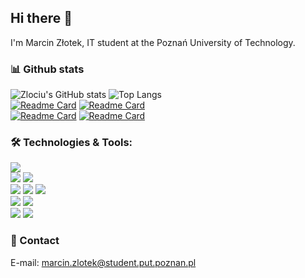 ## Hi there 👋  

I'm Marcin Złotek, IT student at the Poznań University of Technology.
<!--
**zlociu/zlociu** is a ✨ _special_ ✨ repository because its `README.md` (this file) appears on your GitHub profile.
-->
### 📊 Github stats
![Zlociu's GitHub stats](https://github-readme-stats.vercel.app/api?username=zlociu&show_icons=true&theme=default&line_height=27&title_color=1e90ff&icon_color=1e90ff&include_all_commits=1&custom_title=Zlociu's%20GitHub%20Stats)
![Top Langs](https://github-readme-stats.vercel.app/api/top-langs/?username=zlociu&title_color=1e90ff&layout=default&langs_count=3&card_width=305)  
[![Readme Card](https://github-readme-stats.vercel.app/api/pin/?username=zlociu&title_color=1e90ff&repo=2019_LEDTetris)](https://github.com/PUT-PTM/2019_LEDTetris)
[![Readme Card](https://github-readme-stats.vercel.app/api/pin/?username=zlociu&title_color=1e90ff&repo=LZ77.NET)](https://github.com/zlociu/LZ77.NET)  
[![Readme Card](https://github-readme-stats.vercel.app/api/pin/?username=zlociu&title_color=1e90ff&repo=HammingECC.NET)](https://github.com/zlociu/HammingECC.NET)
[![Readme Card](https://github-readme-stats.vercel.app/api/pin/?username=zlociu&title_color=1e90ff&repo=ASPNET-TIWPR-LAB)](https://github.com/zlociu/ASPNET-TIWPR-LAB)

### 🛠️ Technologies & Tools:
![](https://img.shields.io/badge/OS-Windows-informational?style=flat-square&logo=Windows&logoColor=white&color=1e90ff)  
![](https://img.shields.io/badge/Editor-VSCode-informational?style=flat-square&logo=Visual-Studio-Code&logoColor=white&color=1e90ff)
![](https://img.shields.io/badge/Editor-Visual%20Studio-informational?style=flat-square&logo=Visual-Studio&logoColor=white&color=1e90ff)  
![](https://img.shields.io/badge/Language-C%23-informational?style=flat-square&logo=.NET&logoColor=white&color=1e90ff)
![](https://img.shields.io/badge/Language-F%23-informational?style=flat-square&logo=.NET&logoColor=white&color=1e90ff)
![](https://img.shields.io/badge/Language-CUDA-informational?style=flat-square&logo=Nvidia&logoColor=white&color=1e90ff)  
![](https://img.shields.io/badge/Framework-ASP.NET-informational?style=flat-square&logo=.NET&logoColor=white&color=1e90ff)
![](https://img.shields.io/badge/Framework-SignalR-informational?style=flat-square&logo=.NET&logoColor=white&color=1e90ff)  
![](https://img.shields.io/badge/Tool-LaTeX-informational?style=flat-square&logo=Latex&logoColor=white&color=1e90ff)
![](https://img.shields.io/badge/Tool-Azure-informational?style=flat-square&logo=Microsoft-Azure&logoColor=white&color=1e90ff)

### 💬 Contact
E-mail: marcin.zlotek@student.put.poznan.pl


